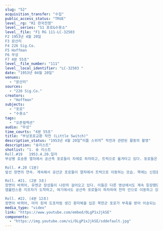 ```yaml
---
slug: "52"
acquisition_transfer: "수집"
public_access_status: "TRUE"
level__rg: "R1 한국전쟁"
level__series: "S1 포로&수용소"
level__file: "F1 RG 111-LC-32503 
F2 1953년 4월 20일
F3 문산리
F4 226 Sig.Co.
F5 Hoffman
F6 무성
F7 4분 55초"
level__file_number: "111"
level__local_identifier: "LC-32503 "
date: "1953년 04월 20일"
venues: 
  - "문산리"
sources: 
  - "226 Sig.Co."
creators: 
  - "Hoffman"
subjects: 
  - "포로"
  - "수용소"
tags: 
  - "오픈컬렉션"
audio: "무성"
time_courts: "4분 55초"
title: "부상포로교환 작전 (Little Switch)"
description_status: "1953년 4월 20일“리틀 스위치” 작전과 관련된 활동의 촬영"
description: "숏리스트"
shotlist: "1. 숏 리스트
Roll.#19   1953.4.20.일자
부상병 호송용 열차에서 공산측 포로들이 차례로 하차하고, 트럭으로 옮겨타고 있다. 포로들은 대체로 발을 절뚝거리거나 목발을 짚고 이동한다. 유엔측 병사들이 이들이 트럭에 옮겨타는 것을 도와주고 있다. 

Roll. #.20 (1분)
앞선 장면의 연속. 계속해서 공산군 포로들이 열차에서 트럭으로 이동하는 모습. 목에는 신원을 알려주는 태그를 차고 있다. 

Roll. #21. (2분 3초)
장면이 바뀌어, 유엔군 장성들이 나란히 걸어오고 있다. 이들은 다른 영상에서도 계속 등장했던 마크 클라크, 웨이랜드, 테일러, 해리슨 등으로 보인다. 작전 현장을 시찰하러 나온 듯 하다.
앰뷸런스용 지프차가 도착하고, 여기에서도 공산측 포로들이 하차하여 천막 안으로 이동하고 있다. 일부 병사들의 얼굴에는 흰색 약품이 칠해져 있고, 피부 상태도 온전치 못하다. 유엔군 장성들은 막사 안으로 들어가서 상황을 확인한 후, 다른 장교들과 이야기를 나누고 있다. 이야기를 마친 이들은 전용 차량에 탑승하여 이동한다.

Roll. #22. (4분 12초)
장면이 바뀌어, 마치 흰색 도포처럼 생긴 환자복을 입은 북한군 포로가 부축을 받아 이송되는 모습이 보인다. 흰옷의 뒤에는 ‘육군병원’이라는 글씨가 적혀 있다. 이들은 헬기에 탑승했고, 이들을 태운 헬기가 이륙하는 모습이 담겨 있다."
media_type: "video"
link: "https://www.youtube.com/embed/OLgP1xJjkSE"
components: 
  - "https://img.youtube.com/vi/OLgP1xJjkSE/sddefault.jpg"
---
```

